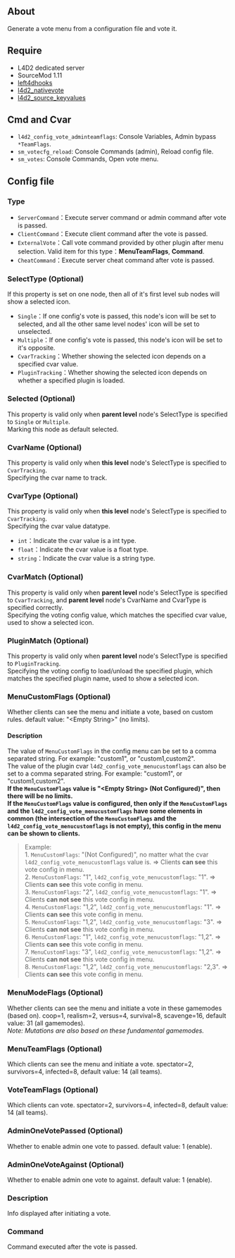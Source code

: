 ## About
Generate a vote menu from a configuration file and vote it.  
  
## Require
- L4D2 dedicated server  
- SourceMod 1.11  
- [left4dhooks](https://github.com/SilvDev/Left4DHooks)  
- [l4d2_nativevote](https://github.com/fdxx/l4d2_nativevote)  
- [l4d2_source_keyvalues](https://github.com/fdxx/l4d2_source_keyvalues)  
  
## Cmd and Cvar
- `l4d2_config_vote_adminteamflags`: Console Variables, Admin bypass `*TeamFlags`.  
- `sm_votecfg_reload`: Console Commands (admin), Reload config file.  
- `sm_votes`: Console Commands, Open vote menu.  
  
## Config file
  
### Type
- `ServerCommand`：Execute server command or admin command after vote is passed.  
- `ClientCommand`：Execute client command after the vote is passed.  
- `ExternalVote`：Call vote command provided by other plugin after menu selection. Valid item for this type：**MenuTeamFlags**, **Command**.  
- `CheatCommand`：Execute server cheat command after vote is passed.  
  
### SelectType (Optional)
If this property is set on one node, then all of it's first level sub nodes will show a selected icon.  
- `Single`：If one config's vote is passed, this node's icon will be set to selected, and all the other same level nodes' icon will be set to unselected.  
- `Multiple`：If one config's vote is passed, this node's icon will be set to it's opposite.  
- `CvarTracking`：Whether showing the selected icon depends on a specified cvar value.  
- `PluginTracking`：Whether showing the selected icon depends on whether a specified plugin is loaded.  
  
### Selected (Optional)
This property is valid only when **parent level** node's SelectType is specified to `Single` or `Multiple`.  
Marking this node as default selected.  
  
### CvarName (Optional)
This property is valid only when **this level** node's SelectType is specified to `CvarTracking`.  
Specifying the cvar name to track.  
  
### CvarType (Optional)
This property is valid only when **this level** node's SelectType is specified to `CvarTracking`.  
Specifying the cvar value datatype.  
- `int`：Indicate the cvar value is a int type.  
- `float`：Indicate the cvar value is a float type.  
- `string`：Indicate the cvar value is a string type.  
  
### CvarMatch (Optional)
This property is valid only when **parent level** node's SelectType is specified to `CvarTracking`, and **parent level** node's CvarName and CvarType is specified correctly.  
Specifying the voting config value, which matches the specified cvar value, used to show a selected icon.  
  
### PluginMatch (Optional)
This property is valid only when **parent level** node's SelectType is specified to `PluginTracking`.  
Specifying the voting config to load/unload the specified plugin, which matches the specified plugin name, used to show a selected icon.  
  
### MenuCustomFlags (Optional)
Whether clients can see the menu and initiate a vote, based on custom rules. default value: "&lt;Empty String&gt;" (no limits).  
#### Description
The value of `MenuCustomFlags` in the config menu can be set to a comma separated string. For example: "custom1", or "custom1,custom2".  
The value of the plugin cvar `l4d2_config_vote_menucustomflags` can also be set to a comma separated string. For example: "custom1", or "custom1,custom2".  
**If the `MenuCustomFlags` value is "&lt;Empty String&gt; (Not Configured)", then there will be no limits.**  
**If the `MenuCustomFlags` value is configured, then only if the `MenuCustomFlags` and the `l4d2_config_vote_menucustomflags` have some elements in common (the intersection of the `MenuCustomFlags` and the `l4d2_config_vote_menucustomflags` is not empty), this config in the menu can be shown to clients.**  
> Example:  
>     1. `MenuCustomFlags`: "(Not Configured)", no matter what the cvar `l4d2_config_vote_menucustomflags` value is. =&gt; Clients **can see** this vote config in menu.  
>     2. `MenuCustomFlags`: "1", `l4d2_config_vote_menucustomflags`: "1". =&gt; Clients **can see** this vote config in menu.  
>     3. `MenuCustomFlags`: "2", `l4d2_config_vote_menucustomflags`: "1". =&gt; Clients **can not see** this vote config in menu.  
>     4. `MenuCustomFlags`: "1,2", `l4d2_config_vote_menucustomflags`: "1". =&gt; Clients **can see** this vote config in menu.  
>     5. `MenuCustomFlags`: "1,2", `l4d2_config_vote_menucustomflags`: "3". =&gt; Clients **can not see** this vote config in menu.  
>     6. `MenuCustomFlags`: "1", `l4d2_config_vote_menucustomflags`: "1,2". =&gt; Clients **can see** this vote config in menu.  
>     7. `MenuCustomFlags`: "3", `l4d2_config_vote_menucustomflags`: "1,2". =&gt; Clients **can not see** this vote config in menu.  
>     8. `MenuCustomFlags`: "1,2", `l4d2_config_vote_menucustomflags`: "2,3". =&gt; Clients **can see** this vote config in menu.  
  
### MenuModeFlags (Optional)
Whether clients can see the menu and initiate a vote in these gamemodes (based on). coop=1, realism=2, versus=4, survival=8, scavenge=16, default value: 31 (all gamemodes).  
*Note: Mutations are also based on these fundamental gamemodes.*  
  
### MenuTeamFlags (Optional)
Which clients can see the menu and initiate a vote. spectator=2, survivors=4, infected=8, default value: 14 (all teams).  
  
### VoteTeamFlags (Optional)
Which clients can vote. spectator=2, survivors=4, infected=8, default value: 14 (all teams).  
  
### AdminOneVotePassed (Optional)
Whether to enable admin one vote to passed. default value: 1 (enable).  
  
### AdminOneVoteAgainst (Optional)
Whether to enable admin one vote to against. default value: 1 (enable).  
  
### Description
Info displayed after initiating a vote.  
  
### Command
Command executed after the vote is passed.  
